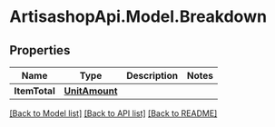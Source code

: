 # ArtisashopApi.Model.Breakdown

## Properties

Name | Type | Description | Notes
------------ | ------------- | ------------- | -------------
**ItemTotal** | [**UnitAmount**](UnitAmount.md) |  | 

[[Back to Model list]](../README.md#documentation-for-models) [[Back to API list]](../README.md#documentation-for-api-endpoints) [[Back to README]](../README.md)

